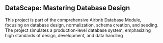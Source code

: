 
## **DataScape: Mastering Database Design**

This project is part of the comprehensive Airbnb Database Module, focusing on database design, normalization, schema creation, and seeding. The project simulates a production-level database system, emphasizing high standards of design, development, and data handling
